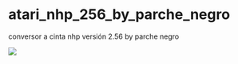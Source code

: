 # atari_nhp_256_by_parche_negro
conversor a cinta nhp versión 2.56 by parche negro

<picture>
 <img src="https://raw.githubusercontent.com/a8dogdark/atari_nhp_256_by_parche_negro/main/nhp256.png">
</picture>

